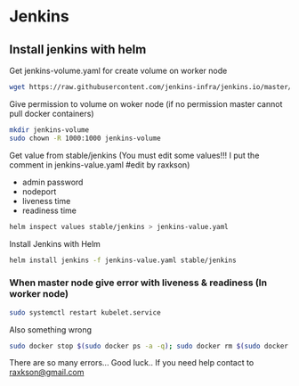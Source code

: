 # Jenkins

## Install jenkins with helm
Get jenkins-volume.yaml for create volume on worker node
```bash
wget https://raw.githubusercontent.com/jenkins-infra/jenkins.io/master/content/doc/tutorials/kubernetes/installing-jenkins-on-kubernetes/jenkins-volume.yaml
```

Give permission to volume on woker node (if no permission master cannot pull docker containers)
```bash
mkdir jenkins-volume
sudo chown -R 1000:1000 jenkins-volume
```

Get value from stable/jenkins (You must edit some values!!! I put the comment in jenkins-value.yaml #edit by raxkson)
- admin password
- nodeport
- liveness time
- readiness time
```bash
helm inspect values stable/jenkins > jenkins-value.yaml
```

Install Jenkins with Helm
```bash
helm install jenkins -f jenkins-value.yaml stable/jenkins
```

### When master node give error with liveness & readiness (In worker node)
```bash
sudo systemctl restart kubelet.service
```
Also something wrong
```bash
sudo docker stop $(sudo docker ps -a -q); sudo docker rm $(sudo docker ps -a -q)
```

There are so many errors... Good luck.. If you need help contact to raxkson@gmail.com
